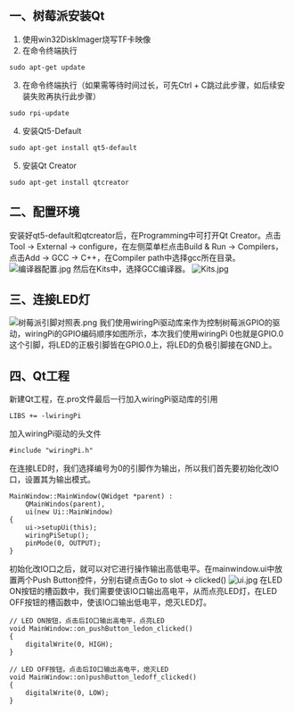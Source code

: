 ## 一、树莓派安装Qt
1. 使用win32DiskImager烧写TF卡映像
2. 在命令终端执行
```
sudo apt-get update
```
3. 在命令终端执行（如果需等待时间过长，可先Ctrl + C跳过此步骤，如后续安装失败再执行此步骤）
```
sudo rpi-update
```
4. 安装Qt5-Default
```
sudo apt-get install qt5-default
```
5. 安装Qt Creator
```
sudo apt-get install qtcreator
```

## 二、配置环境
安装好qt5-default和qtcreator后，在Programming中可打开Qt Creator。点击Tool -> External -> configure，在左侧菜单栏点击Build & Run -> Compilers，点击Add -> GCC -> C++，在Compiler path中选择gcc所在目录。
![编译器配置.jpg](https://upload-images.jianshu.io/upload_images/9969251-12aaa22c796f43f8.jpg?imageMogr2/auto-orient/strip%7CimageView2/2/w/1240)
然后在Kits中，选择GCC编译器。
![Kits.jpg](https://upload-images.jianshu.io/upload_images/9969251-f7cedc06cca33dd5.jpg?imageMogr2/auto-orient/strip%7CimageView2/2/w/1240)

## 三、连接LED灯
![树莓派引脚对照表.png](https://upload-images.jianshu.io/upload_images/9969251-b52be2d777b15005.png?imageMogr2/auto-orient/strip%7CimageView2/2/w/1240)
我们使用wiringPi驱动库来作为控制树莓派GPIO的驱动，wiringPi的GPIO编码顺序如图所示，本次我们使用wiringPi 0也就是GPIO.0 这个引脚，将LED的正极引脚皆在GPIO.0上，将LED的负极引脚接在GND上。

## 四、Qt工程
新建Qt工程，在.pro文件最后一行加入wiringPi驱动库的引用
```
LIBS += -lwiringPi
```
加入wiringPi驱动的头文件
```
#include "wiringPi.h"
```
在连接LED时，我们选择编号为0的引脚作为输出，所以我们首先要初始化改IO口，设置其为输出模式。
```
MainWindow::MainWindow(QWidget *parent) : 
    QMainWindos(parent),
    ui(new Ui::MainWindow)
{
    ui->setupUi(this);
    wiringPiSetup();
    pinMode(0, OUTPUT);
}
```
初始化改IO口之后，就可以对它进行操作输出高低电平。在mainwindow.ui中放置两个Push Button控件，分别右键点击Go to slot -> clicked()
![ui.jpg](https://upload-images.jianshu.io/upload_images/9969251-c8765225d7634cc4.jpg?imageMogr2/auto-orient/strip%7CimageView2/2/w/1240)
在LED ON按钮的槽函数中，我们需要使该IO口输出高电平，从而点亮LED灯，在LED OFF按钮的槽函数中，使该IO口输出低电平，熄灭LED灯。
```
// LED ON按钮，点击后IO口输出高电平，点亮LED
void MainWindow::on_pushButton_ledon_clicked()
{
    digitalWrite(0, HIGH);
}

// LED OFF按钮，点击后IO口输出高电平，熄灭LED
void MainWindow::on)pushButton_ledoff_clicked()
{
    digitalWrite(0, LOW);
}
```


